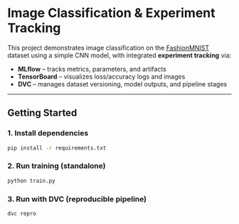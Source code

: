 # Image Classification & Experiment Tracking

This project demonstrates image classification on the [FashionMNIST](https://github.com/zalandoresearch/fashion-mnist) dataset using a simple CNN model, with integrated **experiment tracking** via:

- **MLflow** – tracks metrics, parameters, and artifacts
- **TensorBoard** – visualizes loss/accuracy logs and images
- **DVC** – manages dataset versioning, model outputs, and pipeline stages

---

## Getting Started

### 1. Install dependencies

```bash
pip install -r requirements.txt
```

### 2. Run training (standalone)

```bash
python train.py
```

### 3. Run with DVC (reproducible pipeline)

```bash
dvc repro
```